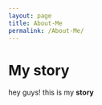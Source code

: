 ```yaml
---
layout: page
title: About-Me
permalink: /About-Me/
---
```


# My story 

hey guys! this is my **story**

